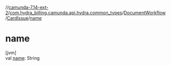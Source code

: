 //[camunda-7.14-ext-2](../../../../index.md)/[com.hydra_billing.camunda.api.hydra.common_types](../../index.md)/[DocumentWorkflow](../index.md)/[CardIssue](index.md)/[name](name.md)

# name

[jvm]\
val [name](name.md): String
